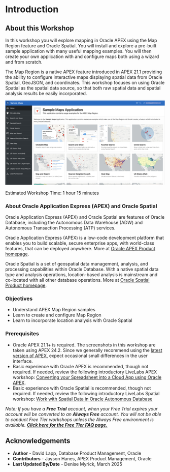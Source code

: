 # Introduction

## About this Workshop

In this workshop you will explore mapping in Oracle APEX using the Map Region feature and Oracle Spatial. You will install and explore a pre-built sample application with many useful mapping examples. You will then create your own application with and configure maps both using a wizard and from scratch.

The Map Region is a native APEX feature introduced in APEX 21.1 providing the ability to configure interactive maps displaying spatial data from Oracle Spatial, GeoJSON, and coordinates. This workshop focuses on using Oracle Spatial as the spatial data source, so that both raw spatial data and spatial analysis results be easily incorporated.

![Sample Maps App](./images/intro-01.png "Oracle Application Express - Sample Maps Application ")

Estimated Workshop Time: 1 hour 15 minutes

### About Oracle Application Express (APEX) and Oracle Spatial

Oracle Application Express (APEX) and Oracle Spatial are features of Oracle Database, including the Autonomous Data Warehouse (ADW) and Autonomous Transaction Processing (ATP) services.

Oracle Application Express (APEX) is a low-code development platform that enables you to build scalable, secure enterprise apps, with world-class features, that can be deployed anywhere. More at [Oracle APEX Product homepage](https://apex.oracle.com).

Oracle Spatial is a set of geospatial data management, analysis, and processing capabilities within Oracle Database. With a native spatial data type and analysis operations, location-based analysis is mainstream and co-located with all other database operations. More at [Oracle Spatial Product homepage](https://www.oracle.com/database/spatial-database/).

### Objectives

* Understand APEX Map Region samples
* Learn to create and configure Map Region
* Learn to incorporate location analysis with Oracle Spatial

### Prerequisites

* Oracle APEX 21.1+ is required. The screenshots in this workshop are taken using APEX 24.2. Since we generally recommend using the [latest version of APEX](https://www.oracle.com/tools/downloads/apex-downloads/), expect occasional small differences in the user interface.
* Basic experience with Oracle APEX is recommended, though not required. If needed, review the following introductory LiveLabs APEX workshop: [Converting your Spreadsheet into a Cloud App using Oracle APEX](https://livelabs.oracle.com/pls/apex/r/dbpm/livelabs/view-workshop?wid=631).
* Basic experience with Oracle Spatial is recommended, though not required. If needed, review the following introductory LiveLabs Spatial workshop: [Work with Spatial Data in Oracle Autonomous Database](https://livelabs.oracle.com/pls/apex/dbpm/r/livelabs/view-workshop?wid=736)

*Note: If you have a **Free Trial** account, when your Free Trial expires your account will be converted to an **Always Free** account. You will not be able to conduct Free Tier workshops unless the Always Free environment is available. **[Click here for the Free Tier FAQ page.](https://www.oracle.com/cloud/free/faq.html)***

## Acknowledgements

* **Author** - David Lapp, Database Product Management, Oracle
* **Contributors** - Jayson Hanes, APEX Product Management, Oracle
* **Last Updated By/Date** - Denise Myrick, March 2025
